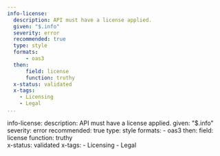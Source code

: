 ```yaml
---
info-license:
  description: API must have a license applied.
  given: "$.info"
  severity: error
  recommended: true
  type: style
  formats:
      - oas3
  then:
      field: license
      function: truthy  
  x-status: validated
  x-tags:
    - Licensing
    - Legal
...
```

info-license:
  description: API must have a license applied.
  given: "$.info"
  severity: error
  recommended: true
  type: style
  formats:
      - oas3
  then:
      field: license
      function: truthy  
  x-status: validated
  x-tags:
    - Licensing
    - Legal  